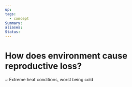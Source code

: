 ```yaml
---
up: 
tags:
  - concept
Summary: 
aliases: 
Status:
---
```

# How does environment cause reproductive loss?
~
Extreme heat conditions, worst being cold
<!--SR:!2025-03-14,4,270-->